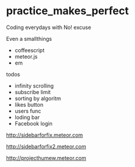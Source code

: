 practice_makes_perfect
======================

Coding everydays with No! excuse

Even a smallthings

- coffeescript
- meteor.js
- em

todos
- infinity scrolling
- subscribe limit
- sorting by algoritm
- likes button
- users func
- loding bar
- Facebook login

http://sidebarforfix.meteor.com

http://sidebarforfix2.meteor.com

http://projecthumew.meteor.com
